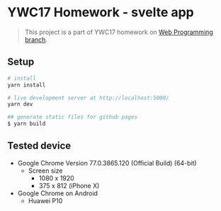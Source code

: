 

# YWC17 Homework - svelte app
> This project is a part of YWC17 homework on [Web Programming branch](https://ywc17.ywc.in.th/interview/programming).

## Setup
```bash
# install
yarn install

# live development server at http://localhost:5000/
yarn dev

## generate static files for github pages
$ yarn build
```

## Tested device
* Google Chrome Version 77.0.3865.120 (Official Build) (64-bit)
    * Screen size
        * 1080 x 1920
        * 375 x 812 (iPhone X)
* Google Chrome on Android
    * Huawei P10